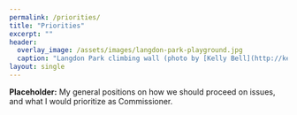 ```yaml
---
permalink: /priorities/
title: "Priorities"
excerpt: ""
header:
  overlay_image: /assets/images/langdon-park-playground.jpg
  caption: "Langdon Park climbing wall (photo by [Kelly Bell](http://kellybellphotography.com))"
layout: single
---
```

**Placeholder:** My general positions on how we should proceed on issues, and what I would prioritize as Commissioner.
